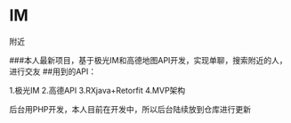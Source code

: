 # IM
附近

###本人最新项目，基于极光IM和高德地图API开发，实现单聊，搜索附近的人，进行交友
##用到的API：

1.极光IM
2.高德API
3.RXjava+Retorfit
4.MVP架构

后台用PHP开发，本人目前在开发中，所以后台陆续放到仓库进行更新
